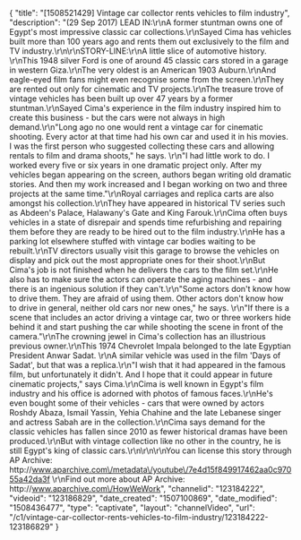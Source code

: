 {
    "title": "[1508521429] Vintage car collector rents vehicles to film industry",
    "description": "(29 Sep 2017) LEAD IN:\r\nA former stuntman owns one of Egypt's most impressive classic car collections.\r\nSayed Cima has vehicles built more than 100 years ago and rents them out exclusively to the film and TV industry.\r\n\r\nSTORY-LINE:\r\nA little slice of automotive history. \r\nThis 1948 silver Ford is one of around 45 classic cars stored in a garage in western Giza.\r\nThe very oldest is an American 1903 Auburn.\r\nAnd eagle-eyed film fans might even recognise some from the screen.\r\nThey are rented out only for cinematic and TV projects.\r\nThe treasure trove of vintage vehicles has been built up over 47 years by a former stuntman.\r\nSayed Cima's experience in the film industry inspired him to create this business - but the cars were not always in high demand.\r\n\"Long ago no one would rent a vintage car for cinematic shooting. Every actor at that time had his own car and used it in his movies. I was the first person who suggested collecting these cars and allowing rentals to film and drama shoots,\" he says. \r\n\"I had little work to do. I worked every five or six years in one dramatic project only. After my vehicles began appearing on the screen, authors began writing old dramatic stories. And then my work increased and I began working on two and three projects at the same time.\"\r\nRoyal carriages and replica carts are also amongst his collection.\r\nThey have appeared in historical TV series such as Abdeen's Palace, Halawany's Gate and King Farouk.\r\nCima often buys vehicles in a state of disrepair and spends time refurbishing and repairing them before they are ready to be hired out to the film industry.\r\nHe has a parking lot elsewhere stuffed with vintage car bodies waiting to be rebuilt.\r\nTV directors usually visit this garage to browse the vehicles on display and pick out the most appropriate ones for their shoot.\r\nBut Cima's job is not finished when he delivers the cars to the film set.\r\nHe also has to make sure the actors can operate the aging machines - and there is an ingenious solution if they can't.\r\n\"Some actors don't know how to drive them. They are afraid of using them. Other actors don't know how to drive in general, neither old cars nor new ones,\" he says. \r\n\"If there is a scene that includes an actor driving a vintage car, two or three workers hide behind it and start pushing the car while shooting the scene in front of the camera.\"\r\nThe crowning jewel in Cima's collection has an illustrious previous owner.\r\nThis 1974 Chevrolet Impala belonged to the late Egyptian President Anwar Sadat. \r\nA similar vehicle was used in the film 'Days of Sadat', but that was a replica.\r\n\"I wish that it had appeared in the famous film, but unfortunately it didn't. And I hope that it could appear in future cinematic projects,\" says Cima.\r\nCima is well known in Egypt's film industry and his office is adorned with photos of famous faces.\r\nHe's even bought some of their vehicles - cars that were owned by actors Roshdy Abaza, Ismail Yassin, Yehia Chahine and the late Lebanese singer and actress Sabah are in the collection.\r\nCima says demand for the classic vehicles has fallen since 2010 as fewer historical dramas have been produced.\r\nBut with vintage collection like no other in the country, he is still Egypt's king of classic cars.\r\n\r\n\r\nYou can license this story through AP Archive: http:\/\/www.aparchive.com\/metadata\/youtube\/7e4d15f849917462aa0c97055a42da3f \r\nFind out more about AP Archive: http:\/\/www.aparchive.com\/HowWeWork",
    "channelid": "123184222",
    "videoid": "123186829",
    "date_created": "1507100869",
    "date_modified": "1508436477",
    "type": "captivate",
    "layout": "channelVideo",
    "url": "\/c1\/vintage-car-collector-rents-vehicles-to-film-industry\/123184222-123186829"
}